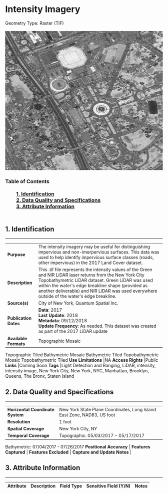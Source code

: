 # Intensity Imagery
Geometry Type: Raster (TIF)<br><br>![image](https://github.com/CityOfNewYork/nyc-geo-metadata/blob/master/Images/IntensityImagery.png)

### Table of Contents<br><br>&nbsp;&nbsp;&nbsp;&nbsp;&nbsp;&nbsp;&nbsp;&nbsp;&nbsp;[**1. Identification**](#1-identification)<br>&nbsp;&nbsp;&nbsp;&nbsp;&nbsp;&nbsp;&nbsp;&nbsp;&nbsp;[**2. Data Quality and Specifications**](#2-data-quality-and-specifications)<br>&nbsp;&nbsp;&nbsp;&nbsp;&nbsp;&nbsp;&nbsp;&nbsp;&nbsp;[**3. Attribute Information**](#3-attribute-information)<br><br>
## 1. Identification
---------------------------------------------
|     |     |
| --- | --- |
**Purpose** |The intensity imagery may be useful for distinguishing impervious and non-imerpervious surfaces. This data was used to help identify impervious surface  classes (roads, other impervious) in the 2017 Land Cover dataset. 
**Description** |This .tif file represents the intensity values of the Green and NIR LiDAR laser returns from the New York City Topobathymetric LiDAR dataset. Green LiDAR was used within the water's edge breakline shape (provided as another deliverable) and NIR LiDAR was used everywhere outside of the water's edge breakline.
**Source(s)** |City of New York, Quantum Spatial Inc. 
**Publication Dates** |**Data**: 2017<br>**Last Update**: 2018<br>**Metadata**: 09/12/2018<br>**Update Frequency**: As needed. This dataset was created as part of the 2017 LiDAR update
**Available Formats** |Topographic Mosaic
Topographic Tiled
Bathymetric Mosaic
Bathymetric Tiled
Topobathymetric Mosaic
Topobathymetric Tiled
**Use Limitations** |NA
**Access Rights** |Public
**Links** |Coming Soon
**Tags** |Light Detection and Ranging, LiDAR, intensity, intensity image, New York City, New York, NYC, Manhattan, Brooklyn, Queens, The Bronx, Staten Island
## 2. Data Quality and Specifications
---------------------------------------------
|     |     |
| --- | --- |
**Horizontal Coordinate System** |New York State Plane Coordinates, Long Island East Zone, NAD83, US foot
**Resolution** |1 foot
**Spatial Coverage** |New York City, NY
**Temporal Coverage** |Topographic: 05/03/2017 - 05/17/2017 
Bathymetric: 07/04/2017 - 07/26/2017
**Positional Accuracy** |
**Features Captured** |
**Features Excluded** |
**Capture and Update Notes** |
## 3. Attribute Information
---------------------------------------------
| Attribute | Description | Field Type | Sensitive Field (Y/N) | Notes| 
|------------ | ------------- | -------- | ----------- | ----------|
